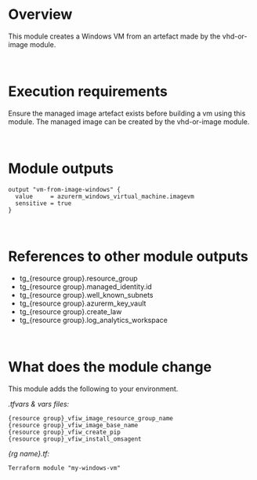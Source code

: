 # Overview

This module creates a Windows VM from an artefact made by the vhd-or-image module.

&nbsp;
# Execution requirements

Ensure the managed image artefact exists before building a vm using this module. The managed image can be created by the vhd-or-image module.

&nbsp;
# Module outputs

```
output "vm-from-image-windows" {
  value     = azurerm_windows_virtual_machine.imagevm
  sensitive = true
}
```

&nbsp;
# References to other module outputs

- tg_{resource group}.resource_group
- tg_{resource group}.managed_identity.id
- tg_{resource group}.well_known_subnets
- tg_{resource group}.azurerm_key_vault
- tg_{resource group}.create_law
- tg_{resource group}.log_analytics_workspace


&nbsp;
# What does the module change

This module adds the following to your environment.

*.tfvars & vars files:*
```
{resource group}_vfiw_image_resource_group_name
{resource group}_vfiw_image_base_name
{resource group}_vfiw_create_pip
{resource group}_vfiw_install_omsagent

```

*{rg name}.tf:* 
```
Terraform module "my-windows-vm" 